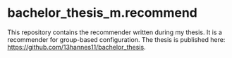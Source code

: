 # bachelor_thesis_m.recommend

This repository contains the recommender written during my thesis. It is a recommender for group-based configuration. The thesis is published here: https://github.com/13hannes11/bachelor_thesis.
